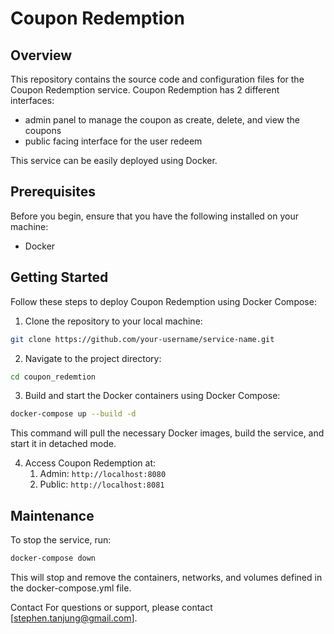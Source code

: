 # Coupon Redemption
## Overview
This repository contains the source code and configuration files for the Coupon Redemption service. 
Coupon Redemption has 2 different interfaces:
- admin panel to manage the coupon as create, delete, and view the coupons
- public facing interface for the user redeem

This service can be easily deployed using Docker.

## Prerequisites
Before you begin, ensure that you have the following installed on your machine:

- Docker

## Getting Started
Follow these steps to deploy Coupon Redemption using Docker Compose:

1. Clone the repository to your local machine:

```bash
git clone https://github.com/your-username/service-name.git
```

2. Navigate to the project directory:

```bash
cd coupon_redemtion
```

3. Build and start the Docker containers using Docker Compose:

```bash
docker-compose up --build -d
```
This command will pull the necessary Docker images, build the service, and start it in detached mode.

4. Access Coupon Redemption at:
    1. Admin: `http://localhost:8080`
    2. Public: `http://localhost:8081`

## Maintenance
To stop the service, run:

```bash
docker-compose down
```
This will stop and remove the containers, networks, and volumes defined in the docker-compose.yml file.

Contact
For questions or support, please contact [stephen.tanjung@gmail.com].
